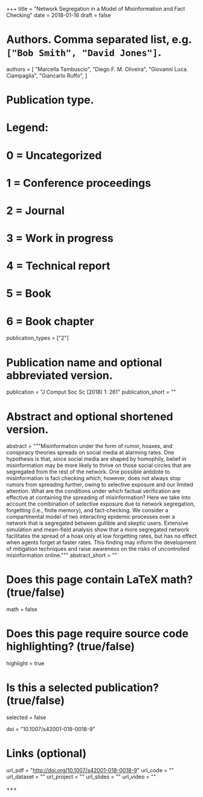 +++
title = "Network Segregation in a Model of Misinformation and Fact Checking"
date = 2018-01-16
draft = false

# Authors. Comma separated list, e.g. `["Bob Smith", "David Jones"]`.
authors = [
    "Marcella Tambuscio",
    "Diego F. M. Oliveira",
    "Giovanni Luca. Ciampaglia",
    "Giancarlo Ruffo",
]

# Publication type.
# Legend:
# 0 = Uncategorized
# 1 = Conference proceedings
# 2 = Journal
# 3 = Work in progress
# 4 = Technical report
# 5 = Book
# 6 = Book chapter
publication_types = ["2"]

# Publication name and optional abbreviated version.
publication = "J Comput Soc Sc (2018) 1: 261"
publication_short = ""

# Abstract and optional shortened version.
abstract = """Misinformation under the form of rumor, hoaxes, and conspiracy theories spreads on social media at alarming rates. One hypothesis is that, since social media are shaped by homophily, belief in misinformation may be more likely to thrive on those social circles that are segregated from the rest of the network. One possible antidote to misinformation is fact checking which, however, does not always stop rumors from spreading further, owing to selective exposure and our limited attention. What are the conditions under which factual verification are effective at containing the spreading of misinformation? Here we take into account the combination of selective exposure due to network segregation, forgetting (i.e., finite memory), and fact-checking. We consider a compartmental model of two interacting epidemic processes over a network that is segregated between gullible and skeptic users. Extensive simulation and mean-field analysis show that a more segregated network facilitates the spread of a hoax only at low forgetting rates, but has no effect when agents forget at faster rates. This finding may inform the development of mitigation techniques and raise awareness on the risks of uncontrolled misinformation online."""
abstract_short = ""

# Does this page contain LaTeX math? (true/false)
math = false

# Does this page require source code highlighting? (true/false)
highlight = true

# Is this a selected publication? (true/false)
selected = false

doi = "10.1007/s42001-018-0018-9"

# Links (optional)
url_pdf = "http://doi.org/10.1007/s42001-018-0018-9"
url_code = ""
url_dataset = ""
url_project = ""
url_slides = ""
url_video = ""

+++
